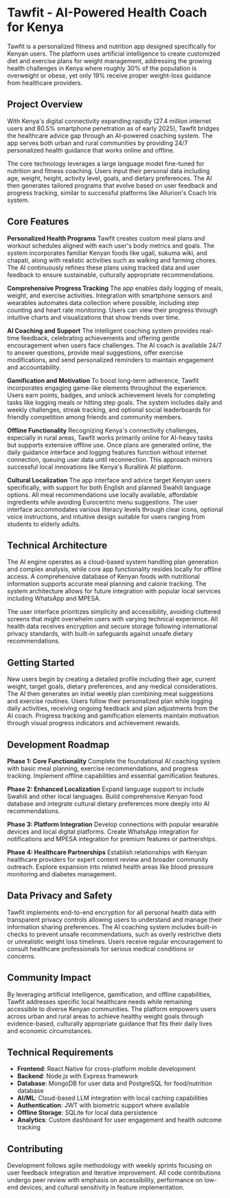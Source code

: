 # Tawfit - AI-Powered Health Coach for Kenya

Tawfit is a personalized fitness and nutrition app designed specifically for Kenyan users. The platform uses artificial intelligence to create customized diet and exercise plans for weight management, addressing the growing health challenges in Kenya where roughly 30% of the population is overweight or obese, yet only 19% receive proper weight-loss guidance from healthcare providers.

## Project Overview

With Kenya's digital connectivity expanding rapidly (27.4 million internet users and 80.5% smartphone penetration as of early 2025), Tawfit bridges the healthcare advice gap through an AI-powered coaching system. The app serves both urban and rural communities by providing 24/7 personalized health guidance that works online and offline.

The core technology leverages a large language model fine-tuned for nutrition and fitness coaching. Users input their personal data including age, weight, height, activity level, goals, and dietary preferences. The AI then generates tailored programs that evolve based on user feedback and progress tracking, similar to successful platforms like Allurion's Coach Iris system.

## Core Features

**Personalized Health Programs**
Tawfit creates custom meal plans and workout schedules aligned with each user's body metrics and goals. The system incorporates familiar Kenyan foods like ugali, sukuma wiki, and chapati, along with realistic activities such as walking and farming chores. The AI continuously refines these plans using tracked data and user feedback to ensure sustainable, culturally appropriate recommendations.

**Comprehensive Progress Tracking**
The app enables daily logging of meals, weight, and exercise activities. Integration with smartphone sensors and wearables automates data collection where possible, including step counting and heart rate monitoring. Users can view their progress through intuitive charts and visualizations that show trends over time.

**AI Coaching and Support**
The intelligent coaching system provides real-time feedback, celebrating achievements and offering gentle encouragement when users face challenges. The AI coach is available 24/7 to answer questions, provide meal suggestions, offer exercise modifications, and send personalized reminders to maintain engagement and accountability.

**Gamification and Motivation**
To boost long-term adherence, Tawfit incorporates engaging game-like elements throughout the experience. Users earn points, badges, and unlock achievement levels for completing tasks like logging meals or hitting step goals. The system includes daily and weekly challenges, streak tracking, and optional social leaderboards for friendly competition among friends and community members.

**Offline Functionality**
Recognizing Kenya's connectivity challenges, especially in rural areas, Tawfit works primarily online for AI-heavy tasks but supports extensive offline use. Once plans are generated online, the daily guidance interface and logging features function without internet connection, queuing user data until reconnection. This approach mirrors successful local innovations like Kenya's Rurallink AI platform.

**Cultural Localization**
The app interface and advice target Kenyan users specifically, with support for both English and planned Swahili language options. All meal recommendations use locally available, affordable ingredients while avoiding Eurocentric menu suggestions. The user interface accommodates various literacy levels through clear icons, optional voice instructions, and intuitive design suitable for users ranging from students to elderly adults.

## Technical Architecture

The AI engine operates as a cloud-based system handling plan generation and complex analysis, while core app functionality resides locally for offline access. A comprehensive database of Kenyan foods with nutritional information supports accurate meal planning and calorie tracking. The system architecture allows for future integration with popular local services including WhatsApp and MPESA.

The user interface prioritizes simplicity and accessibility, avoiding cluttered screens that might overwhelm users with varying technical experience. All health data receives encryption and secure storage following international privacy standards, with built-in safeguards against unsafe dietary recommendations.

## Getting Started

New users begin by creating a detailed profile including their age, current weight, target goals, dietary preferences, and any medical considerations. The AI then generates an initial weekly plan combining meal suggestions and exercise routines. Users follow their personalized plan while logging daily activities, receiving ongoing feedback and plan adjustments from the AI coach. Progress tracking and gamification elements maintain motivation through visual progress indicators and achievement rewards.

## Development Roadmap

**Phase 1: Core Functionality**
Complete the foundational AI coaching system with basic meal planning, exercise recommendations, and progress tracking. Implement offline capabilities and essential gamification features.

**Phase 2: Enhanced Localization**
Expand language support to include Swahili and other local languages. Build comprehensive Kenyan food database and integrate cultural dietary preferences more deeply into AI recommendations.

**Phase 3: Platform Integration**
Develop connections with popular wearable devices and local digital platforms. Create WhatsApp integration for notifications and MPESA integration for premium features or partnerships.

**Phase 4: Healthcare Partnerships**
Establish relationships with Kenyan healthcare providers for expert content review and broader community outreach. Explore expansion into related health areas like blood pressure monitoring and diabetes management.

## Data Privacy and Safety

Tawfit implements end-to-end encryption for all personal health data with transparent privacy controls allowing users to understand and manage their information sharing preferences. The AI coaching system includes built-in checks to prevent unsafe recommendations, such as overly restrictive diets or unrealistic weight loss timelines. Users receive regular encouragement to consult healthcare professionals for serious medical conditions or concerns.

## Community Impact

By leveraging artificial intelligence, gamification, and offline capabilities, Tawfit addresses specific local healthcare needs while remaining accessible to diverse Kenyan communities. The platform empowers users across urban and rural areas to achieve healthy weight goals through evidence-based, culturally appropriate guidance that fits their daily lives and economic circumstances.

## Technical Requirements

- **Frontend**: React Native for cross-platform mobile development
- **Backend**: Node.js with Express framework
- **Database**: MongoDB for user data and PostgreSQL for food/nutrition database
- **AI/ML**: Cloud-based LLM integration with local caching capabilities
- **Authentication**: JWT with biometric support where available
- **Offline Storage**: SQLite for local data persistence
- **Analytics**: Custom dashboard for user engagement and health outcome tracking

## Contributing

Development follows agile methodology with weekly sprints focusing on user feedback integration and iterative improvement. All code contributions undergo peer review with emphasis on accessibility, performance on low-end devices, and cultural sensitivity in feature implementation.